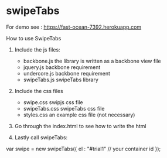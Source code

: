 # swipeTabs

For demo see : https://fast-ocean-7392.herokuapp.com

How to use SwipeTabs

1. Include the js files:
    - backbone.js   the library is written as a backbone view file
    - jquery.js     backbone requirement 
    - undercore.js  backbone requirement
    - swipeTabs.js  swipeTabs library

2. Include the css files
    - swipe.css               swipjs css file
    - swipeTabs.css           swipeTabs css file
    - styles.css              an example css file (not necessary)

3. Go through the index.html to see how to write the html
4. Lastly call swipeTabs:

var swipe = new swipeTabs({
      el : "#trial1"                // your container id
});
